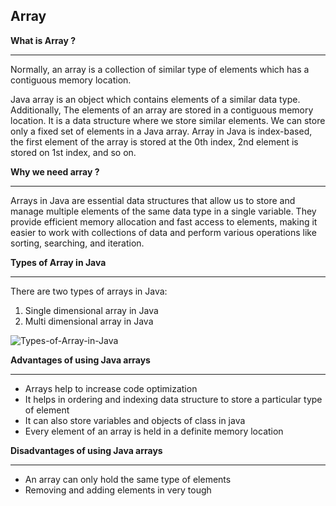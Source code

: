## Array


**What is Array ?**

---

Normally, an array is a collection of similar type of elements which has a contiguous memory location.

Java array is an object which contains elements of a similar data type. Additionally, The elements of an array are stored in a contiguous memory location. It is a data structure where we store similar elements. We can store only a fixed set of elements in a Java array. Array in Java is index-based, the first element of the array is stored at the 0th index, 2nd element is stored on 1st index, and so on.


**Why we need array ?**

---

Arrays in Java are essential data structures that allow us to store and manage multiple elements of the same data type in a single variable. They provide efficient memory allocation and fast access to elements, making it easier to work with collections of data and perform various operations like sorting, searching, and iteration.



**Types of Array in Java**

---

There are two types of arrays in Java:

   1. Single dimensional array in Java
  2.  Multi dimensional array in Java


![Types-of-Array-in-Java](https://github.com/zen-class/zen-class-automation-testing-documentation/blob/main/diagram/Java%20tutorial-images/types%20of%20arrays%20in%20java.jpg)


**Advantages of using Java arrays**

---

- Arrays help to increase code optimization
- It helps in ordering and indexing data structure to store a particular type of element
- It can also store variables and objects of class in java
- Every element of an array is held in a definite memory location 


**Disadvantages of using Java arrays**

---

- An array can only hold the same type of elements
- Removing and adding elements in very tough 

